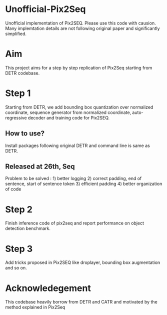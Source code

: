 # Unofficial-Pix2Seq
Unofficial implementation of Pix2SEQ. Please use this code with causion. Many implemtation details are not following original paper and significantly simplified. 

# Aim
This project aims for a step by step replication of Pix2Seq starting from DETR codebase. 

# Step 1
Starting from DETR, we add bounding box quantization over normalized coordinate, sequence generator from normalized coordinate, auto-regressive decoder and training code for Pix2SEQ.

## How to use?
Install packages following original DETR and command line is same as DETR.

## Released at 26th, Seq
Problem to be solved : 1) better logging 2) correct padding, end of sentence, start of sentence token 3) efficient padding 4) better organization of code

# Step 2
Finish inference code of pix2seq and report performance on object detection benchmark.

# Step 3
Add tricks proposed in Pix2SEQ like droplayer, bounding box augmentation and so on.



# Acknowledegement 
This codebase heavily borrow from DETR and CATR and motivated by the method explained in Pix2Seq
